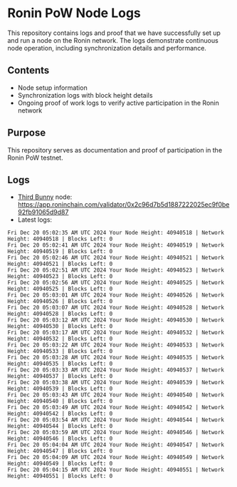 # Ronin PoW Node Logs

This repository contains logs and proof that we have successfully set up and run a node on the Ronin network. The logs demonstrate continuous node operation, including synchronization details and performance.

## Contents

- Node setup information
- Synchronization logs with block height details
- Ongoing proof of work logs to verify active participation in the Ronin network

## Purpose

This repository serves as documentation and proof of participation in the Ronin PoW testnet.

## Logs

- [Third Bunny](https://thirdbunny.xyz/) node: https://app.roninchain.com/validator/0x2c96d7b5d1887222025ec9f0be92fb91065d9d87
- Latest logs:
```
Fri Dec 20 05:02:35 AM UTC 2024 Your Node Height: 40940518 | Network Height: 40940518 | Blocks Left: 0
Fri Dec 20 05:02:41 AM UTC 2024 Your Node Height: 40940519 | Network Height: 40940519 | Blocks Left: 0
Fri Dec 20 05:02:46 AM UTC 2024 Your Node Height: 40940521 | Network Height: 40940521 | Blocks Left: 0
Fri Dec 20 05:02:51 AM UTC 2024 Your Node Height: 40940523 | Network Height: 40940523 | Blocks Left: 0
Fri Dec 20 05:02:56 AM UTC 2024 Your Node Height: 40940525 | Network Height: 40940525 | Blocks Left: 0
Fri Dec 20 05:03:01 AM UTC 2024 Your Node Height: 40940526 | Network Height: 40940526 | Blocks Left: 0
Fri Dec 20 05:03:07 AM UTC 2024 Your Node Height: 40940528 | Network Height: 40940528 | Blocks Left: 0
Fri Dec 20 05:03:12 AM UTC 2024 Your Node Height: 40940530 | Network Height: 40940530 | Blocks Left: 0
Fri Dec 20 05:03:17 AM UTC 2024 Your Node Height: 40940532 | Network Height: 40940532 | Blocks Left: 0
Fri Dec 20 05:03:22 AM UTC 2024 Your Node Height: 40940533 | Network Height: 40940533 | Blocks Left: 0
Fri Dec 20 05:03:28 AM UTC 2024 Your Node Height: 40940535 | Network Height: 40940535 | Blocks Left: 0
Fri Dec 20 05:03:33 AM UTC 2024 Your Node Height: 40940537 | Network Height: 40940537 | Blocks Left: 0
Fri Dec 20 05:03:38 AM UTC 2024 Your Node Height: 40940539 | Network Height: 40940539 | Blocks Left: 0
Fri Dec 20 05:03:43 AM UTC 2024 Your Node Height: 40940540 | Network Height: 40940540 | Blocks Left: 0
Fri Dec 20 05:03:49 AM UTC 2024 Your Node Height: 40940542 | Network Height: 40940542 | Blocks Left: 0
Fri Dec 20 05:03:54 AM UTC 2024 Your Node Height: 40940544 | Network Height: 40940544 | Blocks Left: 0
Fri Dec 20 05:03:59 AM UTC 2024 Your Node Height: 40940546 | Network Height: 40940546 | Blocks Left: 0
Fri Dec 20 05:04:04 AM UTC 2024 Your Node Height: 40940547 | Network Height: 40940547 | Blocks Left: 0
Fri Dec 20 05:04:09 AM UTC 2024 Your Node Height: 40940549 | Network Height: 40940549 | Blocks Left: 0
Fri Dec 20 05:04:15 AM UTC 2024 Your Node Height: 40940551 | Network Height: 40940551 | Blocks Left: 0
```
